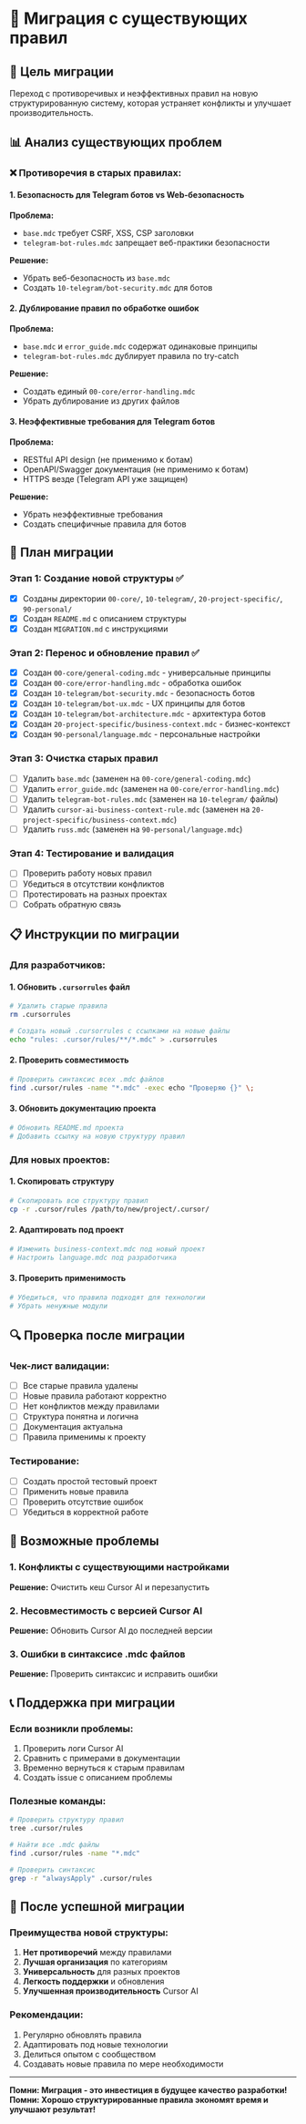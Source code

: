 # 🔄 Миграция с существующих правил

## 🎯 Цель миграции
Переход с противоречивых и неэффективных правил на новую структурированную систему, которая устраняет конфликты и улучшает производительность.

## 📊 Анализ существующих проблем

### ❌ Противоречия в старых правилах:

#### 1. Безопасность для Telegram ботов vs Web-безопасность
**Проблема:**
- `base.mdc` требует CSRF, XSS, CSP заголовки
- `telegram-bot-rules.mdc` запрещает веб-практики безопасности

**Решение:**
- Убрать веб-безопасность из `base.mdc`
- Создать `10-telegram/bot-security.mdc` для ботов

#### 2. Дублирование правил по обработке ошибок
**Проблема:**
- `base.mdc` и `error_guide.mdc` содержат одинаковые принципы
- `telegram-bot-rules.mdc` дублирует правила по try-catch

**Решение:**
- Создать единый `00-core/error-handling.mdc`
- Убрать дублирование из других файлов

#### 3. Неэффективные требования для Telegram ботов
**Проблема:**
- RESTful API design (не применимо к ботам)
- OpenAPI/Swagger документация (не применимо к ботам)
- HTTPS везде (Telegram API уже защищен)

**Решение:**
- Убрать неэффективные требования
- Создать специфичные правила для ботов

## 🚀 План миграции

### Этап 1: Создание новой структуры ✅
- [x] Созданы директории `00-core/`, `10-telegram/`, `20-project-specific/`, `90-personal/`
- [x] Создан `README.md` с описанием структуры
- [x] Создан `MIGRATION.md` с инструкциями

### Этап 2: Перенос и обновление правил ✅
- [x] Создан `00-core/general-coding.mdc` - универсальные принципы
- [x] Создан `00-core/error-handling.mdc` - обработка ошибок
- [x] Создан `10-telegram/bot-security.mdc` - безопасность ботов
- [x] Создан `10-telegram/bot-ux.mdc` - UX принципы для ботов
- [x] Создан `10-telegram/bot-architecture.mdc` - архитектура ботов
- [x] Создан `20-project-specific/business-context.mdc` - бизнес-контекст
- [x] Создан `90-personal/language.mdc` - персональные настройки

### Этап 3: Очистка старых правил
- [ ] Удалить `base.mdc` (заменен на `00-core/general-coding.mdc`)
- [ ] Удалить `error_guide.mdc` (заменен на `00-core/error-handling.mdc`)
- [ ] Удалить `telegram-bot-rules.mdc` (заменен на `10-telegram/` файлы)
- [ ] Удалить `cursor-ai-business-context-rule.mdc` (заменен на `20-project-specific/business-context.mdc`)
- [ ] Удалить `russ.mdc` (заменен на `90-personal/language.mdc`)

### Этап 4: Тестирование и валидация
- [ ] Проверить работу новых правил
- [ ] Убедиться в отсутствии конфликтов
- [ ] Протестировать на разных проектах
- [ ] Собрать обратную связь

## 📋 Инструкции по миграции

### Для разработчиков:

#### 1. Обновить `.cursorrules` файл
```bash
# Удалить старые правила
rm .cursorrules

# Создать новый .cursorrules с ссылками на новые файлы
echo "rules: .cursor/rules/**/*.mdc" > .cursorrules
```

#### 2. Проверить совместимость
```bash
# Проверить синтаксис всех .mdc файлов
find .cursor/rules -name "*.mdc" -exec echo "Проверяю {}" \;
```

#### 3. Обновить документацию проекта
```bash
# Обновить README.md проекта
# Добавить ссылку на новую структуру правил
```

### Для новых проектов:

#### 1. Скопировать структуру
```bash
# Скопировать всю структуру правил
cp -r .cursor/rules /path/to/new/project/.cursor/
```

#### 2. Адаптировать под проект
```bash
# Изменить business-context.mdc под новый проект
# Настроить language.mdc под разработчика
```

#### 3. Проверить применимость
```bash
# Убедиться, что правила подходят для технологии
# Убрать ненужные модули
```

## 🔍 Проверка после миграции

### Чек-лист валидации:
- [ ] Все старые правила удалены
- [ ] Новые правила работают корректно
- [ ] Нет конфликтов между правилами
- [ ] Структура понятна и логична
- [ ] Документация актуальна
- [ ] Правила применимы к проекту

### Тестирование:
- [ ] Создать простой тестовый проект
- [ ] Применить новые правила
- [ ] Проверить отсутствие ошибок
- [ ] Убедиться в корректной работе

## 🚨 Возможные проблемы

### 1. Конфликты с существующими настройками
**Решение:** Очистить кеш Cursor AI и перезапустить

### 2. Несовместимость с версией Cursor AI
**Решение:** Обновить Cursor AI до последней версии

### 3. Ошибки в синтаксисе .mdc файлов
**Решение:** Проверить синтаксис и исправить ошибки

## 📞 Поддержка при миграции

### Если возникли проблемы:
1. Проверить логи Cursor AI
2. Сравнить с примерами в документации
3. Временно вернуться к старым правилам
4. Создать issue с описанием проблемы

### Полезные команды:
```bash
# Проверить структуру правил
tree .cursor/rules

# Найти все .mdc файлы
find .cursor/rules -name "*.mdc"

# Проверить синтаксис
grep -r "alwaysApply" .cursor/rules
```

## 🎉 После успешной миграции

### Преимущества новой структуры:
1. **Нет противоречий** между правилами
2. **Лучшая организация** по категориям
3. **Универсальность** для разных проектов
4. **Легкость поддержки** и обновления
5. **Улучшенная производительность** Cursor AI

### Рекомендации:
1. Регулярно обновлять правила
2. Адаптировать под новые технологии
3. Делиться опытом с сообществом
4. Создавать новые правила по мере необходимости

---

**Помни: Миграция - это инвестиция в будущее качество разработки!**
**Помни: Хорошо структурированные правила экономят время и улучшают результат!**
